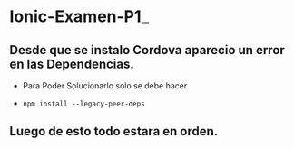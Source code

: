 # Ionic-Examen-P1_
 
## Desde que se instalo Cordova aparecio un error en las Dependencias.
* Para Poder Solucionarlo solo se debe hacer.

 * `npm install --legacy-peer-deps`
## Luego de esto todo estara en orden.
